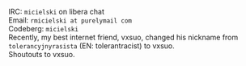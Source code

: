 IRC: `micielski` on libera chat  
Email: `rmicielski at purelymail com`  
Codeberg: `micielski`  
Recently, my best internet friend, vxsuo, changed his nickname from `tolerancyjnyrasista` (EN: tolerantracist) to
vxsuo.  
Shoutouts to vxsuo.